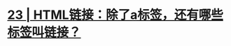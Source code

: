 # [23 | HTML链接：除了a标签，还有哪些标签叫链接？](https://time.geekbang.org/column/article/85341?utm_source=time_web&utm_medium=menu)



